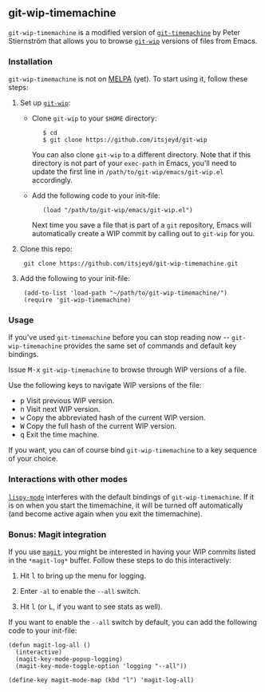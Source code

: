 ## git-wip-timemachine

`git-wip-timemachine` is a modified version of
[`git-timemachine`](https://github.com/pidu/git-timemachine) by Peter
Stiernström that allows you to browse
[`git-wip`](https://github.com/itsjeyd/git-wip) versions of files from
Emacs.

### Installation

`git-wip-timemachine` is not on [MELPA](http://melpa.org/) (yet). To
start using it, follow these steps:

1. Set up [`git-wip`](https://github.com/itsjeyd/git-wip):

   - Clone `git-wip` to your `$HOME` directory:

            $ cd
            $ git clone https://github.com/itsjeyd/git-wip

     You can also clone `git-wip` to a different directory. Note that
     if this directory is not part of your `exec-path` in Emacs,
     you'll need to update the first line in
     `/path/to/git-wip/emacs/git-wip.el` accordingly.

   - Add the following code to your init-file:

            (load "/path/to/git-wip/emacs/git-wip.el")

     Next time you save a file that is part of a `git` repository,
     Emacs will automatically create a WIP commit by calling out to
     `git-wip` for you.

2. Clone this repo:

        git clone https://github.com/itsjeyd/git-wip-timemachine.git

3. Add the following to your init-file:

        (add-to-list 'load-path "~/path/to/git-wip-timemachine/")
        (require 'git-wip-timemachine)

### Usage

If you've used `git-timemachine` before you can stop reading now --
`git-wip-timemachine` provides the same set of commands and default
key bindings.

Issue <kbd>M-x</kbd> `git-wip-timemachine` to browse through WIP
versions of a file.

Use the following keys to navigate WIP versions of the file:

- <kbd>p</kbd> Visit previous WIP version.
- <kbd>n</kbd> Visit next WIP version.
- <kbd>w</kbd> Copy the abbreviated hash of the current WIP version.
- <kbd>W</kbd> Copy the full hash of the current WIP version.
- <kbd>q</kbd> Exit the time machine.

If you want, you can of course bind `git-wip-timemachine` to a key
sequence of your choice.

### Interactions with other modes

[`lispy-mode`](https://github.com/abo-abo/lispy) interferes with the
default bindings of `git-wip-timemachine`. If it is on when you start
the timemachine, it will be turned off automatically (and become
active again when you exit the timemachine).

### Bonus: Magit integration

If you use [`magit`](https://github.com/magit/magit), you might be
interested in having your WIP commits listed in the `*magit-log*`
buffer. Follow these steps to do this interactively:

1. Hit <kbd>l</kbd> to bring up the menu for logging.

2. Enter `-al` to enable the `--all` switch.

3. Hit <kbd>l</kbd> (or <kbd>L</kbd>, if you want to see stats as
   well).

If you want to enable the `--all` switch by default, you can add the
following code to your init-file:

    (defun magit-log-all ()
      (interactive)
      (magit-key-mode-popup-logging)
      (magit-key-mode-toggle-option 'logging "--all"))

    (define-key magit-mode-map (kbd "l") 'magit-log-all)
